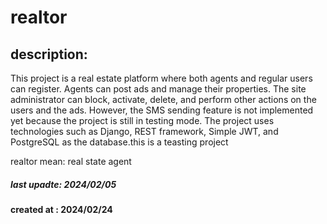 # realtor 
## description:
This project is a real estate platform where both agents and regular users can register. Agents can post ads and manage their properties. The site administrator can block, activate, delete, and perform other actions on the users and the ads. However, the SMS sending feature is not implemented yet because the project is still in testing mode. The project uses technologies such as Django, REST framework, Simple JWT, and PostgreSQL as the database.this is a teasting project

realtor mean: real state agent
##### last upadte: 2024/02/05
#### created at : 2024/02/24

